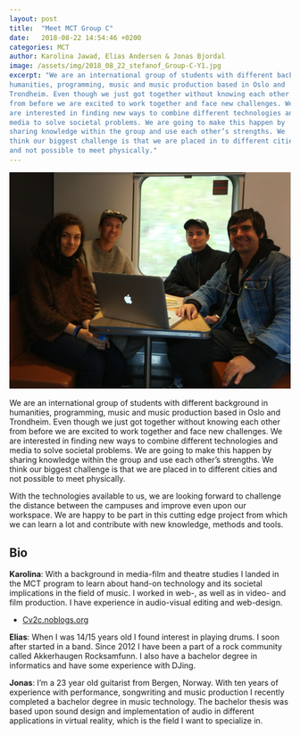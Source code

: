 ```yaml
---
layout: post
title:  "Meet MCT Group C"
date:   2018-08-22 14:54:46 +0200
categories: MCT
author: Karolina Jawad, Elias Andersen & Jonas Bjordal
image: /assets/img/2018_08_22_stefanof_Group-C-Y1.jpg
excerpt: "We are an international group of students with different background in
humanities, programming, music and music production based in Oslo and
Trondheim. Even though we just got together without knowing each other
from before we are excited to work together and face new challenges. We
are interested in finding new ways to combine different technologies and
media to solve societal problems. We are going to make this happen by
sharing knowledge within the group and use each other’s strengths. We
think our biggest challenge is that we are placed in to different cities
and not possible to meet physically."
---
```


![Photo of Group C](/assets/img/2018_08_22_stefanof_Group-C-Y1.jpg "Group C")

We are an international group of students with different background in
humanities, programming, music and music production based in Oslo and
Trondheim. Even though we just got together without knowing each other
from before we are excited to work together and face new challenges. We
are interested in finding new ways to combine different technologies and
media to solve societal problems. We are going to make this happen by
sharing knowledge within the group and use each other’s strengths. We
think our biggest challenge is that we are placed in to different cities
and not possible to meet physically.

With the technologies available to us, we are looking forward to
challenge the distance between the campuses and improve even upon our
workspace. We are happy to be part in this cutting edge project from
which we can learn a lot and contribute with new knowledge, methods and
tools.

## Bio

**Karolina**: With a background in media-film and theatre studies I
landed in the MCT program to learn about hand-on technology and its
societal implications in the field of music. I worked in web-, as well
as in video- and film production.  I have experience in audio-visual
editing and web-design.

* [Cv2c.noblogs.org](http://Cv2c.noblogs.org)

**Elias**: When I was 14/15 years old I found interest in playing drums.
I soon after started in a band. Since 2012 I have been a part of a rock
community called Akkerhaugen Rocksamfunn. I also have a bachelor degree
in informatics and have some experience with DJing.

**Jonas**: I’m a 23 year old guitarist from Bergen, Norway. With ten
years of experience with performance, songwriting and music production I
recently completed a bachelor degree in music technology. The bachelor
thesis was based upon sound design and implementation of audio in
different applications in virtual reality, which is the field I want to
specialize in.
